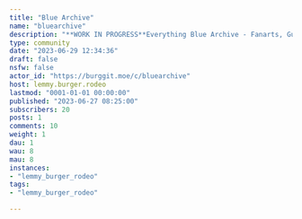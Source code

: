 ```yaml
---
title: "Blue Archive" 
name: "bluearchive"
description: "**WORK IN PROGRESS**Everything Blue Archive - Fanarts, Guides, etc.**Rules:**1. Mark NSFW posts2. Mark spoilers, especially from JP exclusive content3. ??? and possibly more"
type: community
date: "2023-06-29 12:34:36"
draft: false
nsfw: false
actor_id: "https://burggit.moe/c/bluearchive"
host: lemmy.burger.rodeo
lastmod: "0001-01-01 00:00:00"
published: "2023-06-27 08:25:00"
subscribers: 20
posts: 1
comments: 10
weight: 1
dau: 1
wau: 8
mau: 8
instances:
- "lemmy_burger_rodeo"
tags: 
- "lemmy_burger_rodeo"

---
```

